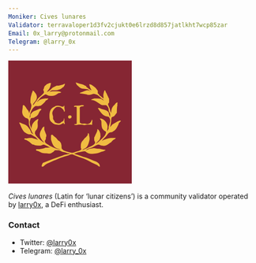 ```yaml
---
Moniker: Cives lunares
Validator: terravaloper1d3fv2cjukt0e6lrzd8d857jatlkht7wcp85zar
Email: 0x_larry@protonmail.com
Telegram: @larry_0x
---
```


<img src="logo.png" width="250" height="250" />

_Cives lunares_ (Latin for &lsquo;lunar citizens&rsquo;) is a community validator operated by [larry0x](https://twitter.com/larry0x), a DeFi enthusiast.

### Contact

- Twitter: [@larry0x](https://twitter.com/larry0x)
- Telegram: [@larry_0x](https://t.me/larry_0x)
